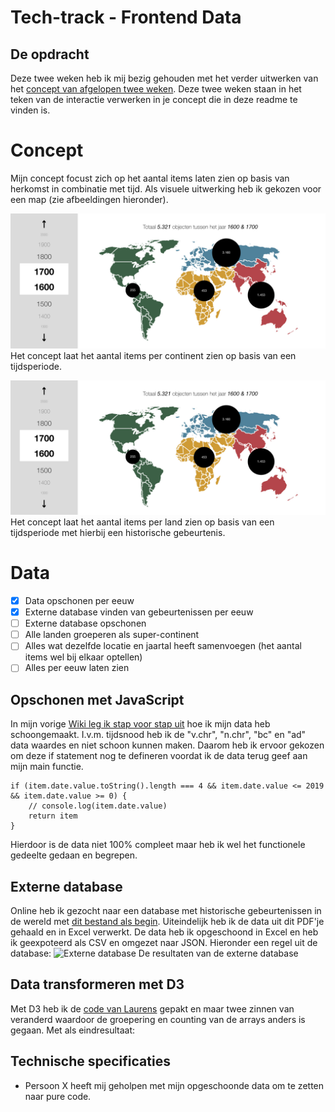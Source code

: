 # Tech-track - Frontend Data
## De opdracht
Deze twee weken heb ik mij bezig gehouden met het verder uitwerken van het [concept van afgelopen twee weken](https://github.com/RoyCsuka/functional-programming). Deze twee weken staan in het teken van de interactie verwerken in je concept die in deze readme te vinden is.

# Concept
Mijn concept focust zich op het aantal items laten zien op basis van herkomst in combinatie met tijd. Als visuele uitwerking heb ik gekozen voor een map (zie afbeeldingen hieronder).

![Concept uitwerking scherm 1](https://github.com/RoyCsuka/assets/blob/master/concept-maps-v2_1.jpg)
Het concept laat het aantal items per continent zien op basis van een tijdsperiode.

![Concept uitwerking scherm 2](https://github.com/RoyCsuka/assets/blob/master/concept-maps-v2_1.jpg)
Het concept laat het aantal items per land zien op basis van een tijdsperiode met hierbij een historische gebeurtenis.

# Data
- [x] Data opschonen per eeuw
- [x] Externe database vinden van gebeurtenissen per eeuw
- [ ] Externe database opschonen
- [ ] Alle landen groeperen als super-continent
- [ ] Alles wat dezelfde locatie en jaartal heeft samenvoegen (het aantal items wel bij elkaar optellen)
- [ ] Alles per eeuw laten zien

## Opschonen met JavaScript
In mijn vorige [Wiki leg ik stap voor stap uit](https://github.com/RoyCsuka/functional-programming/wiki/Data-cleaning) hoe ik mijn data heb schoongemaakt. I.v.m. tijdsnood heb ik de "v.chr", "n.chr", "bc" en "ad" data waardes en niet schoon kunnen maken. Daarom heb ik ervoor gekozen om deze if statement nog te defineren voordat ik de data terug geef aan mijn main functie.
```
if (item.date.value.toString().length === 4 && item.date.value <= 2019 && item.date.value >= 0) {
    // console.log(item.date.value)
    return item
}
```
Hierdoor is de data niet 100% compleet maar heb ik wel het functionele gedeelte gedaan en begrepen.

## Externe database
Online heb ik gezocht naar een database met historische gebeurtenissen in de wereld met [dit bestand als begin](https://slidex.tips/download/major-events-in-world-history). Uiteindelijk heb ik de data uit dit PDF'je gehaald en in Excel verwerkt. De data heb ik opgeschoond in Excel en heb ik geexpoteerd als CSV en omgezet naar JSON. Hieronder een regel uit de database:
![Externe database](https://github.com/RoyCsuka/assets/blob/master/externe-database.png) De resultaten van de externe database

## Data transformeren met D3
Met D3 heb ik de [code van Laurens](https://beta.vizhub.com/Razpudding/2e039bf6e39a421180741285a8f735a3) gepakt en maar twee zinnen van veranderd waardoor de groepering en counting van de arrays anders is gegaan. Met als eindresultaat:

## Technische specificaties
- Persoon X heeft mij geholpen met mijn opgeschoonde data om te zetten naar pure code.
